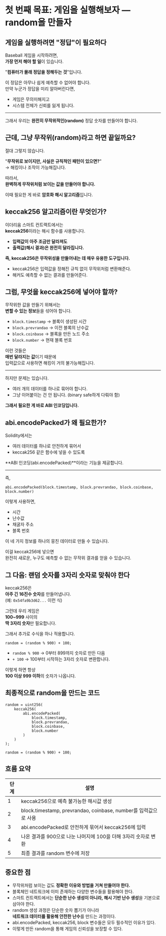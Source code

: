 # **첫 번째 목표: 게임을 실행해보자 — random을 만들자**

## 게임을 실행하려면 "정답"이 필요하다

Baseball 게임을 시작하려면,  
**가장 먼저 해야 할 일**이 있습니다.

"**컴퓨터가 몰래 정답을 정해두는 것**"입니다.

이 정답은 아무나 쉽게 예측할 수 없어야 합니다.  
만약 누군가 정답을 미리 알아버린다면,

- 게임은 무의미해지고
- 시스템 전체가 신뢰를 잃게 됩니다.

---

그래서 우리는 **완전히 무작위적인(random)** 정답 숫자를 만들어야 합니다.

## 근데, 그냥 무작위(random)라고 하면 끝일까요?

절대 그렇지 않습니다.

"**무작위로 보이지만, 사실은 규칙적인 패턴이 있으면?**"  
→ 해킹이나 조작이 가능해집니다.

따라서,  
**완벽하게 무작위처럼 보이는 값을 만들어야 합니다.**

이때 필요한 게 바로 **암호화 해시 알고리즘**입니다.

## **keccak256 알고리즘이란 무엇인가?**

이더리움 스마트 컨트랙트에서는  
**keccak256**이라는 해시 함수를 사용합니다.

- **입력값이 아주 조금만 달라져도**
- **출력값(해시 결과)은 완전히 달라집니다.**

**즉, keccak256은 무작위성을 만들어내는 데 매우 유용한 도구입니다.**

- keccak256은 입력값을 정해진 규칙 없이 무작위처럼 변환해준다.
- 해커도 예측할 수 없는 결과를 만들어준다.

## **그럼, 무엇을 keccak256에 넣어야 할까?**

무작위한 값을 만들기 위해서는  
**변할 수 있는 정보**들을 섞어야 합니다.

- `block.timestamp` → 블록이 생성된 시간
- `block.prevrandao` → 이전 블록의 난수값
- `block.coinbase` → 블록을 만든 노드 주소
- `block.number` → 현재 블록 번호

이런 것들은  
**매번 달라지는 값**이기 때문에  
입력값으로 사용하면 해킹이 거의 불가능해집니다.

---

하지만 문제는 있습니다.

- 여러 개의 데이터를 하나로 묶어야 합니다.
- 그냥 이어붙이는 건 안 됩니다. (binary safe하게 다뤄야 함)

**그래서 필요한 게 바로 ABI 인코딩입니다.**

## **abi.encodePacked가 왜 필요한가?**

Solidity에서는

- 여러 데이터를 하나로 안전하게 묶어서
- keccak256 같은 함수에 넣을 수 있도록

**ABI 인코딩(abi.encodePacked)**이라는 기능을 제공합니다.

---

즉,

```solidity
abi.encodePacked(block.timestamp, block.prevrandao, block.coinbase, block.number)
```

이렇게 사용하면,

- 시간
- 난수값
- 채굴자 주소
- 블록 번호

이 네 가지 정보를 하나의 뭉친 데이터로 만들 수 있습니다.

이걸 keccak256에 넣으면  
완전히 새로운, 누구도 예측할 수 없는 무작위 결과를 얻을 수 있습니다.

## **그 다음: 랜덤 숫자를 3자리 숫자로 맞춰야 한다**

keccak256은  
**아주 긴 16진수 숫자**를 만들어냅니다.  
(예: `0x54fa9b3d62...` 이런 식)

그런데 우리 게임은  
**100~999** 사이의  
**딱 3자리 숫자**만 필요합니다.

그래서 추가로 수식을 하나 적용합니다.

```solidity
random = (random % 900) + 100;
```

- `random % 900` → 0부터 899까지 숫자로 만든 다음
- `+ 100` → 100부터 시작하는 3자리 숫자로 변환합니다.

이렇게 하면 항상  
**100 이상 999 이하**의 숫자가 나옵니다.

## 최종적으로 random을 만드는 코드

```solidity
random = uint256(
    keccak256(
        abi.encodePacked(
            block.timestamp,
            block.prevrandao,
            block.coinbase,
            block.number
        )
    )
);

random = (random % 900) + 100;
```

## 흐름 요약

| 단계 | 설명                                                            |
| ---- | --------------------------------------------------------------- |
| 1    | keccak256으로 예측 불가능한 해시값 생성                         |
| 2    | block.timestamp, prevrandao, coinbase, number를 입력값으로 사용 |
| 3    | abi.encodePacked로 안전하게 묶어서 keccak256에 입력             |
| 4    | 나온 결과를 900으로 나눈 나머지에 100을 더해 3자리 숫자로 변환  |
| 5    | 최종 결과를 random 변수에 저장                                  |

## 중요한 점

- 무작위처럼 보이는 값도 **정확한 이유와 방법을 거쳐 만들어야 한다.**
- 블록체인 네트워크에 이미 존재하는 다양한 변수들을 활용해야 한다.
- 스마트 컨트랙트에서는 **단순한 난수 생성이 아니라, 해시 기반 난수 생성**을 기본으로 삼아야 한다.
- random 생성 과정은 단순한 숫자 뽑기가 아니라  
  **네트워크 데이터를 활용해 안전한 난수**를 만드는 과정이다.
- abi.encodePacked, keccak256, block 변수들은 모두 필수적인 이유가 있다.
- 이렇게 만든 random을 통해 게임의 신뢰성을 보장할 수 있다.
